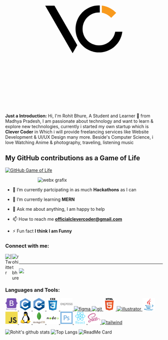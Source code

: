 <center>
<svg version="1.1" xmlns="http://www.w3.org/2000/svg" xmlns:xlink="http://www.w3.org/1999/xlink" x="0px" y="0px"
	 viewBox="0 0 1000 1000" style="enable-background:new 0 0 1000 1000;" xml:space="preserve">
<style type="text/css">
	.st0{stroke:#000000;stroke-width:10;stroke-miterlimit:10;}
	.st1{fill:#F89A1C;stroke:#F89A1F;stroke-width:10;stroke-miterlimit:10;}
</style>
<g id="Layer_2">
</g>
<g id="Layer_1">
	<g>
		<g>
			<polygon class="st0" points="451.32,603.08 427.73,643.97 404.13,603.08 380.52,562.21 356.93,521.32 333.33,480.46 
				309.74,439.59 309.72,439.59 286.13,398.7 262.53,357.83 309.72,357.83 333.31,398.7 333.33,398.7 356.93,439.59 380.52,480.46 
				404.11,521.32 404.13,521.32 427.73,562.21 			"/>
		</g>
		<g>
			<path class="st1" d="M697.1,398.2L697.1,398.2l-10.68,10.68h-0.01l-13.83,13.83c-2.83-2.83-5.82-5.51-8.94-8
				c-2.56-2.08-5.22-4.02-7.96-5.83c-4.69-3.13-9.65-5.9-14.82-8.26c-7.2-3.32-14.83-5.87-22.79-7.55v-35.24
				c7.73,1.23,15.27,3.07,22.54,5.49c0.09,0.03,0.17,0.05,0.25,0.08c7.92,2.64,15.53,5.95,22.78,9.87
				c6.93,3.73,13.51,8.02,19.7,12.82c1.04,0.79,2.06,1.61,3.08,2.45C690.13,391.58,693.7,394.81,697.1,398.2z"/>
			<path class="st0" d="M737.47,522.78c-1.23,7.75-3.08,15.28-5.5,22.57c-0.01,0.07-0.04,0.15-0.07,0.21
				c-2.64,7.92-5.95,15.53-9.87,22.78c-3.74,6.94-8.04,13.52-12.84,19.71c-0.79,1.03-1.6,2.06-2.43,3.07
				c-6.08,7.44-12.9,14.26-20.34,20.34c-1.02,0.83-2.04,1.65-3.08,2.45c-6.19,4.8-12.77,9.1-19.7,12.82
				c-7.24,3.93-14.86,7.23-22.78,9.87c-0.08,0.03-0.16,0.05-0.25,0.08c-7.27,2.42-14.81,4.26-22.54,5.49
				c-7.42,1.19-15.03,1.8-22.78,1.8c-7.75,0-15.36-0.61-22.78-1.8c-7.73-1.23-15.27-3.07-22.54-5.49c-0.08-0.03-0.16-0.05-0.24-0.08
				c-7.93-2.63-15.55-5.95-22.79-9.87c-6.93-3.73-13.51-8.02-19.7-12.82c-1.04-0.79-2.06-1.61-3.08-2.45
				c-3.71-3.04-7.28-6.27-10.68-9.66c-3.4-3.4-6.62-6.97-9.66-10.68c-0.83-1-1.64-2.04-2.43-3.07c-4.8-6.19-9.1-12.77-12.84-19.71
				c-3.93-7.24-7.23-14.86-9.87-22.78c-0.03-0.07-0.05-0.15-0.07-0.21c-2.42-7.28-4.27-14.82-5.5-22.57
				c-1.19-7.42-1.8-15.03-1.8-22.79c0-7.75,0.61-15.36,1.8-22.78c1.23-7.75,3.08-15.28,5.5-22.57c0.01-0.07,0.04-0.15,0.07-0.21
				c2.63-7.92,5.95-15.55,9.87-22.78c3.74-6.94,8.04-13.52,12.84-19.71c0.79-1.03,1.6-2.06,2.43-3.07
				c6.08-7.44,12.9-14.26,20.34-20.34c1.02-0.83,2.04-1.65,3.08-2.45c6.19-4.8,12.77-9.1,19.7-12.82
				c7.24-3.93,14.86-7.24,22.79-9.87c0.08-0.03,0.16-0.05,0.24-0.08c7.27-2.42,14.81-4.26,22.54-5.49c7.42-1.19,15.03-1.8,22.78-1.8
				v34.66c-7.81,0-15.43,0.82-22.78,2.38c-7.94,1.68-15.57,4.23-22.78,7.55c-5.17,2.37-10.13,5.13-14.83,8.26
				c-2.74,1.81-5.39,3.75-7.96,5.83c-6.25,5-11.95,10.69-16.95,16.95c-2.08,2.56-4.02,5.22-5.83,7.97
				c-3.13,4.69-5.88,9.64-8.25,14.81c-3.32,7.2-5.87,14.83-7.55,22.78c-1.56,7.35-2.38,14.96-2.38,22.78
				c0,7.81,0.82,15.44,2.39,22.79c1.67,7.94,4.22,15.57,7.54,22.78c2.37,5.17,5.13,10.11,8.25,14.81c1.81,2.75,3.77,5.41,5.83,7.97
				c2.5,3.13,5.18,6.12,8.01,8.95s5.82,5.5,8.94,8c2.56,2.08,5.23,4.02,7.98,5.83c4.69,3.13,9.64,5.9,14.81,8.25
				c7.2,3.32,14.83,5.87,22.78,7.55c7.35,1.56,14.96,2.38,22.78,2.38c7.81,0,15.43-0.82,22.78-2.38c7.96-1.68,15.59-4.23,22.79-7.55
				c5.16-2.37,10.1-5.12,14.79-8.25c2.75-1.81,5.42-3.75,7.98-5.83c6.25-5.01,11.94-10.69,16.95-16.95
				c2.06-2.56,4.02-5.22,5.83-7.97c3.12-4.69,5.88-9.64,8.25-14.81c3.32-7.2,5.87-14.83,7.54-22.78H737.47z"/>
		</g>
	</g>
</g>
</svg>
</center>

**Just a Introduction:**
Hi, I'm Rohit Bhure, A Student and Learner 🚀 from Madhya Pradesh, I am passionate about technology and want to learn & explore new technologies, currently i started my own startup which is **Clever Coder** in Which i will provide freelancing services like Website Development & UI/UX Design many more. Beside's Computer Science, i love Watching Anime & photography, traveling, listening music


## My GitHub contributions as a Game of Life
[![GitHub Game of Life](https://github4life.herokuapp.com/clevercoderofficial.gif?z=6)](https://github4life.herokuapp.com/P-riyanka-prasad)

<img align="right" width="400" src="https://camo.githubusercontent.com/5ddf73ad3a205111cf8c686f687fc216c2946a75005718c8da5b837ad9de78c9/68747470733a2f2f7468756d62732e6766796361742e636f6d2f4576696c4e657874446576696c666973682d736d616c6c2e676966" alt="webx grafix">

<p align="left"> <a href="https://twitter.com/clevercoderofficial" target="blank"><img src="https://img.shields.io/twitter/follow/?logo=twitter&style=for-the-badge" alt="" /></a> </p>

- 👧 I’m currently partcipating in as much **Hackathons** as I can 

- 🌱 I’m currently learning **MERN**

- 💬 Ask me about anything, I am happy to help

- 📫 How to reach me **officialclevercoder@gmail.com**

- ⚡ Fun fact **I think I am Funny**

<h3 align="left">Connect with me:</h3>
<a href="">
<img align="left" alt=" | Twitter" width="22px" src="https://cdn.jsdelivr.net/npm/simple-icons@v3/icons/twitter.svg" />
</a>
<a href="https://www.instagram.com/clevercoder/">
<img align="left" alt="rohit bhure" width="22px" src="https://cdn.jsdelivr.net/npm/simple-icons@v3/icons/instagram.svg" />
</a>
<br>
<hr>

<img src="https://activity-graph.herokuapp.com/graph?username=clevercoderofficial&theme=dracula&bg_color=00000000&color=878787&line=4c8ed9&point=00000000&area=true&hide_border=true"><br><br>
<h3 align="left">Languages and Tools:</h3>
<p align="left"> <a href="https://getbootstrap.com" target="_blank" rel="noreferrer"> <img src="https://raw.githubusercontent.com/devicons/devicon/master/icons/bootstrap/bootstrap-plain-wordmark.svg" alt="bootstrap" width="40" height="40"/> </a> <a href="https://www.cprogramming.com/" target="_blank" rel="noreferrer"> <img src="https://raw.githubusercontent.com/devicons/devicon/master/icons/c/c-original.svg" alt="c" width="40" height="40"/> </a> <a href="https://www.w3schools.com/cpp/" target="_blank" rel="noreferrer"> <img src="https://raw.githubusercontent.com/devicons/devicon/master/icons/cplusplus/cplusplus-original.svg" alt="cplusplus" width="40" height="40"/> </a> <a href="https://www.w3schools.com/css/" target="_blank" rel="noreferrer"> <img src="https://raw.githubusercontent.com/devicons/devicon/master/icons/css3/css3-original-wordmark.svg" alt="css3" width="40" height="40"/> </a> <a href="https://expressjs.com" target="_blank" rel="noreferrer"> <img src="https://raw.githubusercontent.com/devicons/devicon/master/icons/express/express-original-wordmark.svg" alt="express" width="40" height="40"/> </a> <a href="https://www.figma.com/" target="_blank" rel="noreferrer"> <img src="https://www.vectorlogo.zone/logos/figma/figma-icon.svg" alt="figma" width="40" height="40"/> </a> <a href="https://git-scm.com/" target="_blank" rel="noreferrer"> <img src="https://www.vectorlogo.zone/logos/git-scm/git-scm-icon.svg" alt="git" width="40" height="40"/> </a> <a href="https://www.w3.org/html/" target="_blank" rel="noreferrer"> <img src="https://raw.githubusercontent.com/devicons/devicon/master/icons/html5/html5-original-wordmark.svg" alt="html5" width="40" height="40"/> </a> <a href="https://www.adobe.com/in/products/illustrator.html" target="_blank" rel="noreferrer"> <img src="https://www.vectorlogo.zone/logos/adobe_illustrator/adobe_illustrator-icon.svg" alt="illustrator" width="40" height="40"/> </a> <a href="https://www.java.com" target="_blank" rel="noreferrer"> <img src="https://raw.githubusercontent.com/devicons/devicon/master/icons/java/java-original.svg" alt="java" width="40" height="40"/> </a> <a href="https://developer.mozilla.org/en-US/docs/Web/JavaScript" target="_blank" rel="noreferrer"> <img src="https://raw.githubusercontent.com/devicons/devicon/master/icons/javascript/javascript-original.svg" alt="javascript" width="40" height="40"/> </a> <a href="https://www.linux.org/" target="_blank" rel="noreferrer"> <img src="https://raw.githubusercontent.com/devicons/devicon/master/icons/linux/linux-original.svg" alt="linux" width="40" height="40"/> </a> <a href="https://www.mongodb.com/" target="_blank" rel="noreferrer"> <img src="https://raw.githubusercontent.com/devicons/devicon/master/icons/mongodb/mongodb-original-wordmark.svg" alt="mongodb" width="40" height="40"/> </a> <a href="https://nodejs.org" target="_blank" rel="noreferrer"> <img src="https://raw.githubusercontent.com/devicons/devicon/master/icons/nodejs/nodejs-original-wordmark.svg" alt="nodejs" width="40" height="40"/> </a> <a href="https://www.photoshop.com/en" target="_blank" rel="noreferrer"> <img src="https://raw.githubusercontent.com/devicons/devicon/master/icons/photoshop/photoshop-line.svg" alt="photoshop" width="40" height="40"/> </a> <a href="https://reactjs.org/" target="_blank" rel="noreferrer"> <img src="https://raw.githubusercontent.com/devicons/devicon/master/icons/react/react-original-wordmark.svg" alt="react" width="40" height="40"/> </a> <a href="https://sass-lang.com" target="_blank" rel="noreferrer"> <img src="https://raw.githubusercontent.com/devicons/devicon/master/icons/sass/sass-original.svg" alt="sass" width="40" height="40"/> </a> <a href="https://tailwindcss.com/" target="_blank" rel="noreferrer"> <img src="https://www.vectorlogo.zone/logos/tailwindcss/tailwindcss-icon.svg" alt="tailwind" width="40" height="40"/> </a> </p>

![Rohit's github stats](https://github-readme-stats.vercel.app/api?username=clevercoderofficial&show_icons=true&theme=tokyonight)
![Top Langs](https://github-readme-stats.vercel.app/api/top-langs/?username=clevercoderofficial&theme=tokyonight)
![ReadMe Card](https://github-readme-streak-stats.herokuapp.com/?user=clevercoderofficial&theme=tokyonight&ring=DD2727&fire=DD2727&currStreakNum=6695E6)
